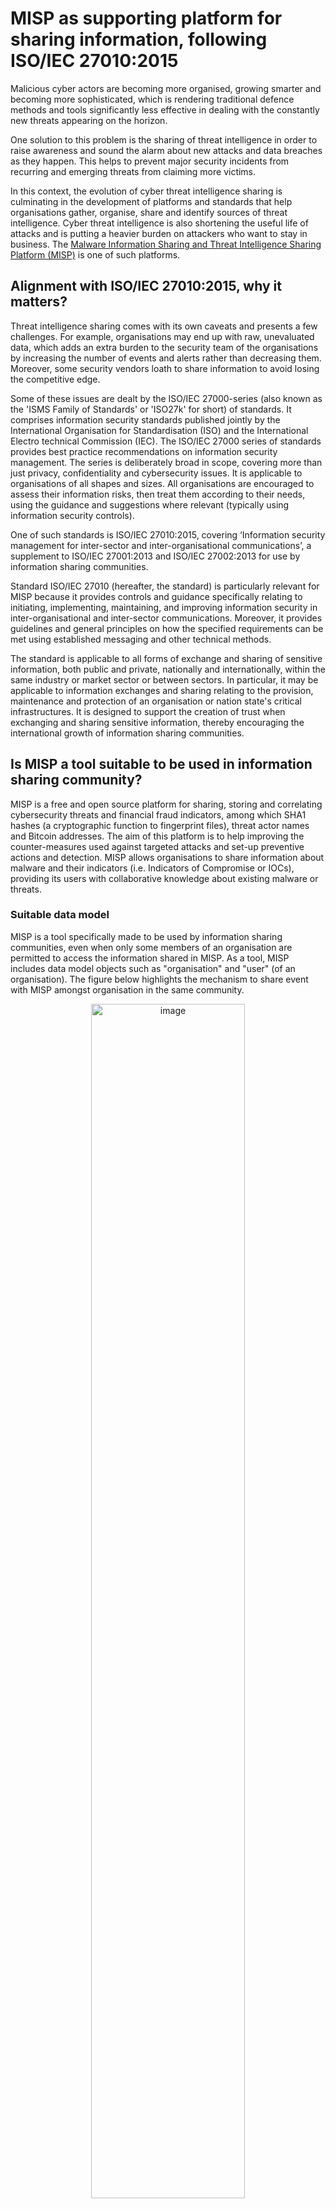 
# MISP as supporting platform for sharing information, following ISO/IEC 27010:2015

Malicious cyber actors are becoming more organised, growing smarter and becoming more sophisticated, which is rendering traditional defence methods and tools significantly less effective in dealing with the constantly new threats appearing on the horizon.

One solution to this problem is the sharing of threat intelligence in order to raise awareness and sound the alarm about new attacks and data breaches as they happen. This helps to prevent major security incidents from recurring and emerging threats from claiming more victims.

In this context, the evolution of cyber threat intelligence sharing is culminating in the development of platforms and standards that help organisations gather, organise, share and identify sources of threat intelligence. Cyber threat intelligence is also shortening the useful life of attacks and is putting a heavier burden on attackers who want to stay in business. The [Malware Information Sharing and Threat Intelligence Sharing Platform (MISP)](https://www.misp-project.org/) is one of such platforms.

## Alignment with ISO/IEC 27010:2015, why it matters?

Threat intelligence sharing comes with its own caveats and presents a few challenges. For example, organisations may end up with raw, unevaluated data, which adds an extra burden to the security team of the organisations by increasing the number of events and alerts rather than decreasing them. Moreover, some security vendors loath to share information to avoid losing the competitive edge.

Some of these issues are dealt by the ISO/IEC 27000-series (also known as the 'ISMS Family of Standards' or 'ISO27k' for short) of standards. It comprises information security standards published jointly by the International Organisation for Standardisation (ISO) and the International Electro technical Commission (IEC). The ISO/IEC 27000 series of standards provides best practice recommendations on information security management.
The series is deliberately broad in scope, covering more than just privacy, confidentiality and cybersecurity issues. It is applicable to organisations of all shapes and sizes. All organisations are encouraged to assess their information risks, then treat them  according to their needs, using the guidance and suggestions where relevant (typically using information security controls).

One of such standards is ISO/IEC 27010:2015, covering ‘Information security management for inter-sector and inter-organisational communications’, a supplement to ISO/IEC 27001:2013 and ISO/IEC 27002:2013 for use by information sharing communities.

Standard ISO/IEC 27010 (hereafter, the standard) is particularly relevant for MISP because it provides controls and guidance specifically relating to initiating, implementing, maintaining, and improving information security in inter-organisational and inter-sector communications. Moreover, it provides guidelines and general principles on how the specified requirements can be met using established messaging and other technical methods.

The standard is applicable to all forms of exchange and sharing of sensitive information, both public and private, nationally and internationally, within the same industry or market sector or between sectors. In particular, it may be applicable to information exchanges and sharing relating to the provision, maintenance and protection of an organisation or nation state's critical infrastructures. It is designed to support the creation of trust when exchanging and sharing sensitive information, thereby encouraging the international growth of information sharing communities.

## Is MISP a tool suitable to be used in information sharing community?

MISP is a free and open source platform for sharing, storing and correlating cybersecurity threats and financial fraud indicators, among which SHA1 hashes (a cryptographic function to fingerprint files), threat actor names and Bitcoin addresses. The aim of this platform is to help improving the counter-measures used against targeted attacks and set-up preventive actions and detection. MISP allows organisations to share information about malware and their indicators (i.e. Indicators of Compromise or IOCs), providing its users with collaborative knowledge about existing malware or threats.

### Suitable data model

MISP is a tool specifically made to be used by information sharing communities, even when only some members of an organisation are permitted to access the information shared in MISP. As a tool, MISP includes data model objects such as "organisation" and "user" (of an organisation). The figure below highlights the mechanism to share event with MISP amongst organisation in the same community.

<p align="center">
<img src="./images/misp-compliance-iso-concepts.svg" alt="image" style="width: 70%;"/><br/>

<span><i>FIGURE 1: Illustration of MISP organisations and community interactions</i></span>
</p>

The concept presented in the figure above can be explained and match with key concepts of the ISO/IEC 27010:2015 standard as described in the table below.

<table style="width:100%">
  <tr>
    <th>ISO/IEC 27010:2015 key concepts</th>
    <th>MISP data model representing the concepts</th> 
    <th>Related definition in <a href="https://www.iso.org/obp/ui/#iso:std:iso-iec:27000:ed-5:v1:en"> ISO/IEC 27000:2018</a></th>
  </tr>
  <tr>
    <td><b>Information sharing community</b></td>
    <td>The concept of community is closely related to the concept of MISP server (also called MISP instance). A MISP server is a specific instance of the MISP software, running on a computer, usually a server. A MISP server can include multiple organisations. A <b>MISP community</b> includes all organisations on a MISP server and organisations running MISP servers that synchronise with this server.</td> 
    <td>3.34 information sharing community</td>
  </tr>
  <tr>
    <td><b>Organization</b></td>
    <td>A <b>MISP organization</b> represent an organisation in the community.</td> 
    <td>3.50 organization</td>
  </tr>
<tr>
    <td><b>Member of an organisation</b></td>
    <td><b>MISP users</b> represent organisation members.</td> 
    <td>Not covered in the standard.</td>
  </tr>
<tr>
    <td><b>Information exchange types (e.g. "alerts and warnings" and "incident handling")</b></td>
    <td><b>MISP events</b> are the smallest unit that can be shared in MISP. Events can be enrich with "tags", such as tags integrates external and broadly used protocols and standards such as TLD (Traffic Lights Protocol) and MISP galaxies which enable a deeper analysis and categorisation of events. Events are composed of <b>MISP attributes</b>, usually representing indicators of compromise (e.g. IP addresses, domain names etc.). Attributes are defined structure that have a limited set of <a href="http://www.misp-project.org/datamodels/#misp-core-format"> type and categories</a>. Attributes can be aggregated into MISP objects.</td> 
    <td>3.21 event</td>
  </tr>
<tr>
    <td><b>Supporting entities</b></td>
    <td>The centralized supporting entity in a MISP community can be interpreted as being the entity (or organisation) operating the MISP instance (also called MISP server). The entity operating the MISP instance decides who will join the community and can attribute rights to organisation on the MISP instance (e.g. right to synchronise a MISP server)</td> 
    <td>3.76 trusted information communication entity</td>
  </tr>
<tr>
    <td><b>Source</b></td>
    <td>In MISP, the source of the event is indicated in the event detail in the field "Orgc". The source of an event stay the same even if the event is transferred to other communities.</td> 
    <td>Not covered in the standard.</td>
  </tr>
<tr>
    <td><b>Originator</b></td>
    <td>In MISP, the originator of an event is indicated in the event detail in the field "Org". If the source is in the same MISP community than a recipient, the source (Orgc) and the originator (Org) of an event will be the same for this recipient. If the source of an event (Orgc) is not in the same community than a recipient (e.g. the event has been pushed to another MISP community because its sharing model is "All communities" or "Connected communities"), then the source (Orgc) and the originator will differ. In that case, the originator (Org) would appear as the organisation synchronising the MISP instances (for an illustration, refer to event e' in the "FIGURE 1" above). </td> 
    <td>Not covered in the standard.</td>
  </tr>
<tr>
    <td><b>Recipient</b></td>
    <td>In MISP, the recipients of an event depends on the sharing model the originator choose for the event. MISP sharing model is flexible and include <a href="https://github.com/MISP/misp-book/tree/master/using-the-system"> five sharing models </a> allowing, for example, to only share an event with one organisation, one community or a couple of chosen organisations in a community.</td> 
    <td>Not covered in the standard.</td>
  </tr>
</table>

### Suitable flexibility and accessibility

MISP can be accessed from different interfaces like a REST API (for systems pushing and pulling IOCs and for automatizing export, import or analysis of IOCs) or via a web interface. This is the result of the inherent goal of MISP: to be a robust platform that ensures a smooth operation for sharing and storing cybersecurity related information in an intelligent way.

MISP is freely available on [GitHub](https://github.com/MISP/MISP), licensed under [GNU Affero General Public License version 3](http://www.gnu.org/licenses/agpl-3.0.html). Everyone can set up its own MISP instance and start a community. MISP is currently used by CSIRTs communities and Banks. However, MISP usages is not limited to those entities and new use cases can be developed.


## Does MISP enable an easy implementation of ISO/IEC 27010:2015 controls?

### Scope

ISO/IEC 27010:2015 complements ISO/IEC 27001:2005 by providing additional or augmented controls in cases where the information exchanged by sharing communities is sensitive and cannot be made publicly available. In this article, only new controls or augmented controls from ISO/IEC 27002:2005 by ISO/IEC 27010:2015 will be covered.

MISP is a tool, a piece of software, not an Information Security and Management System by itself. As such, not all the new controls or augmented controls in ISO/IEC 27010:2015 can be applicable to MISP. For this article, the controls that can, partially can or cannot apply to MISP are presented in the table below.


<table style="width:100%">
  <tr>
    <th>New controls of controls augmented by ISO/IEC 27010:2015</th>
    <th>Applicable to MISP</th> 
    <th>References to relevant MISP features</th>
  </tr>
  <tr>
    <td>5.1.1 Policies for information security</td>
    <td>Partially</td> 
    <td><a href="#(5)">(5) Information security policies</a></td>
  </tr>
  <tr>
    <td>5.1.2 Review of the policies for information security</td>
    <td>No</td> 
    <td>N/A</td>
  </tr>
<tr>
    <td>7.1.1 Screening</td>
    <td>No</td> 
    <td>N/A</td>
  </tr>
<tr>
    <td>8.1.3 Acceptable use of assets</td>
    <td>Partially</td> 
    <td><a href="#(8)">(8) Asset management</a></td>
  </tr>
<tr>
    <td>8.2.1 Classification of information</td>
    <td>Yes</td> 
    <td><a href="#(8)">(8) Asset management</a></td>
  </tr>
<tr>
    <td>8.4.1 Information dissemination</td>
    <td>Yes</td> 
    <td><a href="#(8)">(8) Asset management</a></td>
  </tr>
<tr>
    <td>8.4.2 Information disclaimers</td>
    <td>Yes</td> 
    <td><a href="#(8)">(8) Asset management</a></td>
  </tr>
<tr>
    <td>8.4.3 Information credibility</td>
    <td>Yes</td> 
    <td><a href="#(8)">(8) Asset management</a></td>
  </tr>
<tr>
    <td>8.4.4 Information sensitivity reduction</td>
    <td>Yes</td> 
    <td><a href="#(8)">(8) Asset management</a></td>
  </tr>
<tr>
    <td>8.4.5 Anonymous source protection</td>
    <td>Yes</td> 
    <td><a href="#(8)">(8) Asset management</a></td>
  </tr>
<tr>
    <td>8.4.6 Anonymous recipient protection</td>
    <td>Yes</td> 
    <td><a href="#(8)">(8) Asset management</a></td>
  </tr>
<tr>
    <td>8.4.7 Onwards release authority</td>
    <td>Yes</td> 
    <td><a href="#(8)">(8) Asset management</a></td>
  </tr>
<tr>
    <td>10.1.1 Policy on the use of cryptographic controls</td>
    <td>Yes</td> 
    <td><a href="#(10)">(10) Cryptography</a></td>
  </tr>
<tr>
    <td>12.2.1 Controls against malware</td>
    <td>No</td> 
    <td>N/A</td>
  </tr>
<tr>
    <td>12.4.1 Event logging</td>
    <td>Yes</td> 
    <td><a href="#(12)">(12) Operations security</a></td>
  </tr>
<tr>
    <td>12.7.2 Community audit rights</td>
    <td>No</td> 
    <td>N/A</td>
  </tr>
<tr>
    <td>13.2.2 Agreements on information transfer</td>
    <td>Partially</td> 
    <td><a href="#(13)">(13) Information transfer</a></td>
  </tr>
<tr>
    <td>13.2.3 Electronic messaging</td>
    <td>Yes</td>
    <td><a href="#suitable-data-model">Alternative methods to electronic messaging are part of the MISP synchronisation protocol (e.g. air-gap exchange protocol)</a></td>
  </tr>
<tr>
    <td>15.1.2 Addressing security within supplier agreements</td>
    <td>No</td> 
    <td>N/A</td>
  </tr>
<tr>
    <td>16.1.2 Reporting information security events</td>
    <td>Partially</td> 
    <td><a href="#(16)">(16) Information security incident management</a></td>
  </tr>
<tr>
    <td>16.1.6 Learning from information security incidents</td>
    <td>Yes</td> 
    <td><a href="#(16)">(16) Information security incident management</a></td>
  </tr>
<tr>
    <td>16.1.8 Early warning system</td>
    <td>Yes</td> 
    <td><a href="#(16)">(16) Information security incident management</a></td>
  </tr>
<tr>
    <td>17.1.1 Planning information security continuity</td>
    <td>No</td> 
    <td>N/A</td>
  </tr>
<tr>
    <td>18.1.1 Identification of applicable legislation and contractual requirements</td>
    <td>Partially</td> 
    <td><a href="#(18)">(18) Compliance</a></td>
  </tr>
<tr>
    <td>18.1.6 Liability to the information sharing community</td>
    <td>No</td> 
    <td>N/A</td>
  </tr>
</table>

The below section highlights clarifications on which MISP features enables an easy implementation of ISO/IEC 27010:2015 controls applicable to MISP.

### <a name="(5)"></a>(5) Information security policies

The standard recommends having policies for information security. This implies that sharing communities have a policy that defines how the community members will work together to set security management policies and direction for the information sharing communities.

As a tool that can be used in different ways by different entities, MISP does not actually have a specific “policy” as such. However, MISP does include a ‘Terms & Conditions’ feature that entities setting up a MISP instance can customized for their needs. For example, entities having a MISP instance be can customized in the text inside those Terms and Conditions (or can be left empty) and it can be opted to force users to accept it before having access to MISP. [Sharing guidelines](https://github.com/MISP/MISP/wiki/Sharing-guidelines) for using MISP are available.

### <a name="(8)"></a>(8) Asset management

Regarding the implementation of acceptable use of assets, dissemination rules are a core concept and it is the originator, which decides of the dissemination rules for individual events (c.f. [MISP sharing model](ttps://github.com/MISP/misp-book/tree/master/using-the-system)). It is the role of the supporting entity, operating the MISP instance to not bypass these rules but to respect them. When specific tags are applied to an event, indicating how the information received can be used (e.g. [Permissible Actions Protocol taxonomy](https://www.misp-project.org/taxonomies.html#_pap)), these rules need to be respected by all organisations in the community.

The standard suggests that information should be classified in terms of legal requirements, value, credibility, priority, criticality and sensitivity to unauthorized disclosure or modification and that the dissemination of such information should be done accordingly to this classification. Moreover, each information exchange should indicate the originator’s degree of confidence in the transmitted information’s credibility and accuracy and the sensitivity of the information.

MISP has asset management tools build into it. For example, taxonomies can be used in MISP in order to classify events, indicators and threats. For example, one of the taxonomies included in MISP is the Admiralty Scale (also called the NATO System), that ranks the reliability of a source and the credibility of an information. Examples of taxonomies that can be used to classified events in MISP can be found below:

<table style="width:100%">
  <tr>
    <th>ISO/IEC 27010:2015 classification requirements</th>
    <th>Examples of taxonomies and/or features integrated in MISP (non-exhaustive)</th>
  </tr>
  <tr>
    <td><b>Legal requirements</b> (8.2.1)</td>
    <td>
		<ul>
		  <li>No taxonomies are yet integrated. It is however possible to add custom taxonomy in MISP.</li>
		</ul>
	</td> 
  </tr>
  <tr>
    <td><b>Value</b> (8.2.1)</td>
    <td>
	<ul>
	  <li>In some cases, the value of threat intelligence depends on the quality of the classification. A wide range of classifications is available for an event in MISP, for example, <a href="https://www.misp-project.org/taxonomies.html#_circl">incident classification or topic taxonomies</a>.</li>
	  <li>Value of the information can also be determined by the <a href="https://www.misp-project.org/taxonomies.html#_cssa"> CSSA agreed sharing taxonomy</a>, for example, the 'sharing-class' indicates whether the shared information has been validated by a human prior to sharing.</li>
	</ul>
    </td>
  </tr>
  <tr>
    <td><b>Credibility</b> (8.2.1) and (8.4.3)</td>
    <td>
		<ul>
			<li>The <a href="https://www.misp-project.org/taxonomies.html#_admiralty_scale">Admiralty Scale taxonomy</a> can be used to measure the credibility of an event.</li>
			<li><a href="https://www.misp-project.org/taxonomies.html#_analyst_assessment"> The analyst experience taxonomy</a> can be used to assess the credibility of an analysis of an event.</li>
			<li>The <a href="https://www.misp-project.org/taxonomies.html#_estimative_language">likelihood-probability</a> taxonomy can also be used to measure the credibility of an event.</li>
			<li><a href="http://www.misp-project.org/features.html">The correlation feature and sightings</a> can also help assessing the credibility of an event.</li>
			<li><a href="https://www.circl.lu/doc/misp/administration/#whitelisting-an-address">Whitelist</a> and <a href="https://github.com/MISP/misp-warninglists">Warning lists</a> improve false positive detection.</li>
		</ul>
	</td> 
  </tr>
<tr>
    <td><b>Priority</b> (8.2.1)</td>
    <td>
		<ul>
		  <li>MISP integrates <a href="https://www.misp-project.org/taxonomies.html#_priority_level">six levels of priority aligned with NCCIC, DHS, and the CISS</a>.</li>
		</ul>
	</td>  
  </tr>
<tr>
    <td><b>Criticality</b> (8.2.1)</td>
	<td>
		<ul>
		  <li><a href="https://www.circl.lu/doc/misp/create-event-report/">"Threat Level" of a MISP event</a> indicates the level of criticality.</li>
	      <li>The <a href="https://www.misp-project.org/taxonomies.html#_impact_overall_rating">impact overall rating</a> taxonomy.</li>
          <li>The <a href="https://www.misp-project.org/taxonomies.html#_victim_employee_count">victims employee count</a> taxonomy.</li>
		</ul>
	</td>
  </tr>
<tr>
    <td><b>Sensitivity</b> (8.2.1)</td>
	<td>
		<ul>
		  <li><a href="https://www.misp-project.org/taxonomies.html#_nato">NATO classification</a>.</li>
		</ul>
	</td>
  </tr>
<tr>
    <td><b>Dissemination markings</b> (8.4.1)</td>
	<td>
		<ul>
		  <li><a href="https://www.misp-project.org/taxonomies.html#_tlp">Traffic Light Protocol (TLP) taxonomy</a>.</li>
		  <li>Different level of <a href="https://github.com/MISP/misp-book/tree/master/using-the-system">sharing model</a> can be used, restricting the propagation of events.</li>
		</ul>
	</td>
  </tr>
<tr>
    <td><b>Information disclaimer</b> (8.4.2)</td>
	<td>
		<ul>
		  <li>There is no specific field or free text available at the event level in MISP to add a custom disclaimer to list any special requirements to follow by the recipients in addition to the normal information marking. However, it is possible to add custom taxonomies in MISP. Moreover, as explained in the two following points, it is possible to contact the reporter or ask for clarification.</li>
		  <li>In MISP it is possible to <a href="https://www.circl.lu/doc/misp/sharing/#contact-a-reporter">contact the reporter</a> of an event to ask for clarification.</li>
		  <li>For each event, an <a href="https://www.circl.lu/doc/misp/using-the-system/#general-event-information">'Event Discussion Thread'</a> can also be used to ask for clarification.</li>
		</ul>
	</td>
  </tr>
<tr>
    <td><b>Sensitivity reduction</b> (8.4.4)</td>
	<td>
		<ul>
		  <li>Sightings in MISP can be used to evaluate the value of an attribute over time. Especially sightings of type <a href="http://www.misp.software/2017/02/16/Sighting-The-Next-Level.html">"Expiration"</a> can be added to an attribute to indicate that the attribute has lost value (e.g. URLs which have been cleaned after some time).</li>
		</ul>
	</td>
  </tr>
</table>

MISP also includes a feature to protect the anonymity of the source and the recipient of the information in the community (controls 8.4.5 and 8.4.6). With the MISP [delegation](https://www.circl.lu/doc/misp/delegation/) feature, an organisation can ask another organisation in the same community to publish its own event in order to remain anonymous. In a MISP instance, it is normally possible to consult the list of all organisations in the community. However, the operator of the MISP instance (in other words, the supporting entity) has the possibility to hide this list (enabled by the option “MISP.showorg”) ensuring anonymity of all recipients (i.e. organisations) in a community.

### <a name="(10)"></a>(10) Cryptography

The standard puts forward ‘cryptography’ is a tool for sharing communities. Indeed, cryptographic techniques can be used to implement the dissemination rules of information sharing, e.g. through information rights management. MISP follows this recommendation because it has built-in the possibility to add SLL certificates for HTTPS and PGP Keys.

### <a name="(12)"></a>(12) Operations security
When required by their communities, members should log the internal dissemination of shared information. In relation to the existence of an event logging system built-in into the platform, MISP has such a system.

### <a name="(13)"></a>(13) Information transfer

MISP includes a ‘Terms & Conditions’ feature that entities setting up a MISP instance can customized for their needs. For more details refer to <a href="#(5)">(5) Information security policies</a>.

### <a name="(16)"></a>(16) Information security incident management

In relation to ‘Information security incident management’, members of information sharing communities should consider whether detected events should be reported to other members of the communities. Likewise, investigations based on information distributed by the information sharing communities should be performed to reduce the risks of similar incidents and develop a better understanding of the risks facing the communities. Moreover, the standard recommends that an early warning system should be deployed within the communities to effectively communicate priority information as soon as it is available.

In this regard, MISP includes advanced data models created by its community. Indeed, MISP includes a simple and practical information-sharing format expressed in JSON through attributes that can be used by MISP or any other software. Moreover, the taxonomies allow for the classification of the incidents. However, at least part of this control cannot apply to MISP because it is out of the functionality of the platform. For example, the standard suggests that each member should ensure that reported incident responses are assessed. This cannot be managed through MISP because it needs to be implemented by its users.

### <a name="(18)"></a>(18) Compliance

‘Compliance’ is a category to have in mind as well. Liability issues and remediation should be clarified, understood and approved by all members of the information sharing communities, to address situations in which information is unintentionally or intentionally disclosed. In this regard, the standard specifies that remediation should include, at a minimum, notification of any unauthorised disclosure back to the originator, and potentially also to the source, with sufficient detail to identify the information disclosed. Unauthorised disclosure consequences could directly affect the responsible parties and might involve eliminating or restricting access to certain members for some period of time to re-establish community trust.

As a sharing information platform based in Europe, and processing personal data from EU citizens, MISP needs to comply with the GDPR. However, compliance needs to be seen at the user level in MISP, as explained in a [recent article](https://github.com/MISP/misp-compliance/blob/master/GDPR/information_sharing_and_cooperation_gdpr.md), which analyse the relation between the GDPR and MISP. Nevertheless, it is worth to mention that MISP as a platform has built-in mechanisms that promote privacy by design and by default, helping the compliance with the GDPR of their users. For example, the users are guided by the platform in relation to the data that needs to be included when reporting vulnerabilities. Users can only fill event attributes according to a specific [data model](http://www.misp-project.org/datamodels/#misp-core-format). This means that MISP minimizes the data that is published on the platform to the minimum necessary (a strategy called "data minimization"). 

## Conclusion

MISP is a promising free and open source software platform that could help many stakeholders to be organised in order to improve their cyber-defence capabilities. Indeed, the MISP threat-sharing platform is a tool to help information sharing of threat intelligence including cybersecurity Indicators of Compromise (IOC), financial fraud or counter-terrorism information.
As demonstrated in this article, MISP is a flexible platform that thanks to an extensible tagging and well-structured sharing mechanisms can be used as a platform to support information sharing implementing the ISO/IEC 27010 standard. However, one must not forget that MISP is only a tool, and that it does not replace an information security management system (ISMS) by itself.

## References

1. [ISO/IEC 27010:2015 on "Information technology — Security techniques — Information security management for inter-sector and inter-organisational communications", 2015](https://www.iso.org/standard/68427.html)
2. [MISP User Manual](https://github.com/MISP/misp-book)
3. [MISP GitHub, "Information sharing and cooperation enabled by GDPR", 2018](https://github.com/MISP/misp-compliance/blob/master/GDPR/information_sharing_and_cooperation_gdpr.md)

## Acknowledgment

This document was partially funded by CEF (Connecting Europe Facility) funding under CEF-TC-2016-3 - Cyber Security ***Improving MISP as building blocks for next-generation information sharing***.

![](https://www.misp-project.org/assets/images/en_cef.png)

## Contact and Collaboration

If you have any question or suggestion about this topic, feel free to [contact us](https://www.circl.lu/contact/). This document is a collaborative effort where external [contributors can propose changes and improvement](https://github.com/MISP/misp-compliance/tree/master/GDPR) the document.
